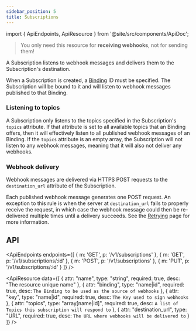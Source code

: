 ```yaml
---
sidebar_position: 5
title: Subscriptions
---
```


import { ApiEndpoints, ApiResource } from '@site/src/components/ApiDoc';

> You only need this resource for **receiving webhooks**, not for sending them!

A Subscription listens to webhook messages and delivers them to the
Subscription's destination.

When a Subscription is created, a [Binding](/docs/resources/bindings) ID must be
specified. The Subscription will be bound to it and will listen to webhook
messages published to that Binding.

### Listening to topics

A Subscription only listens to the topics specified in the Subscription's `topics` attribute.
If that attribute is set to all available topics that an Binding offers,
then it will effectively listen to all published webhook messages of an
Binding.
If the `topics` attribute is an empty array, the Subscription will not
listen to any webhook messages, meaning that it will also not deliver
any webhooks.


### Webhook delivery

Webhook messages are delivered via HTTPS POST requests to the `destination_url`
attribute of the Subscription.

Each published webhook message generates one POST request. An exception
to this rule is when the server at `destination_url` fails to properly
receive the request, in which case the webhook message could then be
re-delivered multiple times until a delivery succeeds.
See the [Retrying](/docs/sending-webhooks/retrying-deliveries) page for more information.

## API

<ApiEndpoints endpoints={[
{ m: 'GET', p: '/v1/subscriptions' },
{ m: 'GET', p: '/v1/subscriptions/:id' },
{ m: 'POST', p: '/v1/subscriptions' },
{ m: 'PUT', p: '/v1/subscriptions/:id' }
]} />

<ApiResource data={[
{
  attr: "name",
  type: "string",
  required: true,
  desc: "The resource unique name"
},
{
  attr: "binding",
  type: "name|id",
  required: true,
  desc: `The Binding to be used as the source of webhooks`
},
{
  attr: "key",
  type: "name|id",
  required: true,
  desc: `The Key used to sign webhooks`
},
{
  attr: "topics",
  type: "array[name|id]",
  required: true,
  desc: `A list of Topics this subscription will respond to`
},
{
  attr: "destination_url",
  type: "URL",
  required: true,
  desc: `The URL where webhooks will be delivered to`
}
]} />
